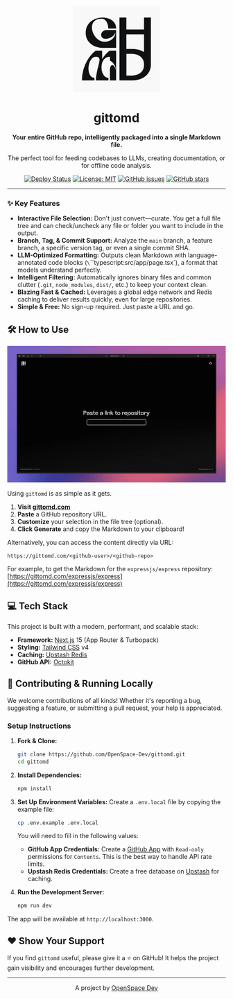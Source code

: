 <div align="center">
  <picture>
    <source media="(prefers-color-scheme: dark)" srcset="./public/icons/logo_black.png">
    <source media="(prefers-color-scheme: light)" srcset="./public/icons/logo_white.png">
    <img alt="gittomd Logo" src="./public/icons/logo_white.png" width="200">
  </picture>
  <h1>gittomd</h1>
  <p><strong>Your entire GitHub repo, intelligently packaged into a single Markdown file.</strong></p>
  <p>The perfect tool for feeding codebases to LLMs, creating documentation, or for offline code analysis.</p>
</div>

<div align="center">

[![Deploy Status](https://api.netlify.com/api/v1/badges/d3c3ceb7-abd4-4bda-bbbf-07a3a60ae10b/deploy-status)](https://app.netlify.com/projects/gittomd/deploys)
[![License: MIT](https://img.shields.io/badge/License-MIT-yellow.svg)](https://opensource.org/licenses/MIT)
[![GitHub issues](https://img.shields.io/github/issues/OpenSpace-Dev/gittomd)](https://github.com/OpenSpace-Dev/gittomd/issues)
[![GitHub stars](https://img.shields.io/github/stars/OpenSpace-Dev/gittomd)](https://github.com/OpenSpace-Dev/gittomd/stargazers)

</div>

---

### ✨ Key Features

*   **Interactive File Selection:** Don't just convert—curate. You get a full file tree and can check/uncheck any file or folder you want to include in the output.
*   **Branch, Tag, & Commit Support:** Analyze the `main` branch, a feature branch, a specific version tag, or even a single commit SHA.
*   **LLM-Optimized Formatting:** Outputs clean Markdown with language-annotated code blocks (`\`\`\`typescript:src/app/page.tsx`), a format that models understand perfectly.
*   **Intelligent Filtering:** Automatically ignores binary files and common clutter (`.git`, `node_modules`, `dist/`, etc.) to keep your context clean.
*   **Blazing Fast & Cached:** Leverages a global edge network and Redis caching to deliver results quickly, even for large repositories.
*   **Simple & Free:** No sign-up required. Just paste a URL and go.





## 🛠️ How to Use

![gittomd Demo GIF](./public/images/usage.gif)

Using `gittomd` is as simple as it gets.

1.  **Visit [gittomd.com](https://gittomd.com)**
2.  **Paste** a GitHub repository URL.
3.  **Customize** your selection in the file tree (optional).
4.  **Click Generate** and copy the Markdown to your clipboard!

Alternatively, you can access the content directly via URL:

```
https://gittomd.com/<github-user>/<github-repo>
```

For example, to get the Markdown for the `expressjs/express` repository:
[https://gittomd.com/expressjs/express](https://gittomd.com/expressjs/express)

## 💻 Tech Stack

This project is built with a modern, performant, and scalable stack:

*   **Framework:** [Next.js](https://nextjs.org/) 15 (App Router & Turbopack)
*   **Styling:** [Tailwind CSS](https://tailwindcss.com/) v4
*   **Caching:** [Upstash Redis](https://upstash.com/)
*   **GitHub API:** [Octokit](https://github.com/octokit/octokit.js)

## 🤝 Contributing & Running Locally

We welcome contributions of all kinds! Whether it's reporting a bug, suggesting a feature, or submitting a pull request, your help is appreciated.

### Setup Instructions

1.  **Fork & Clone:**
    ```bash
    git clone https://github.com/OpenSpace-Dev/gittomd.git
    cd gittomd
    ```

2.  **Install Dependencies:**
    ```bash
    npm install
    ```

3.  **Set Up Environment Variables:**
    Create a `.env.local` file by copying the example file:
    ```bash
    cp .env.example .env.local
    ```
    You will need to fill in the following values:
    *   **GitHub App Credentials:** Create a [GitHub App](https://docs.github.com/en/apps/creating-github-apps/creating-a-github-app) with `Read-only` permissions for `Contents`. This is the best way to handle API rate limits.
    *   **Upstash Redis Credentials:** Create a free database on [Upstash](https://upstash.com/) for caching.

4.  **Run the Development Server:**
    ```bash
    npm run dev
    ```

The app will be available at `http://localhost:3000`.

## ❤️ Show Your Support

If you find `gittomd` useful, please give it a ⭐️ on GitHub! It helps the project gain visibility and encourages further development.

---

<div align="center">
  <p>A project by <a href="https://openspace.team">OpenSpace Dev</a></p>
</div>